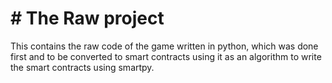 # # The Raw project
This contains the raw code of the game written in python,
which was done first and to be converted to smart contracts using it as an algorithm to write the smart contracts using smartpy.
